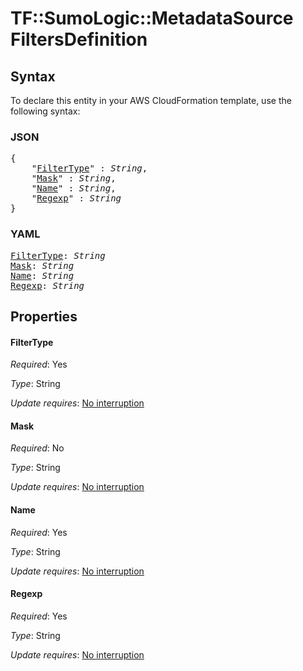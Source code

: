 # TF::SumoLogic::MetadataSource FiltersDefinition

## Syntax

To declare this entity in your AWS CloudFormation template, use the following syntax:

### JSON

<pre>
{
    "<a href="#filtertype" title="FilterType">FilterType</a>" : <i>String</i>,
    "<a href="#mask" title="Mask">Mask</a>" : <i>String</i>,
    "<a href="#name" title="Name">Name</a>" : <i>String</i>,
    "<a href="#regexp" title="Regexp">Regexp</a>" : <i>String</i>
}
</pre>

### YAML

<pre>
<a href="#filtertype" title="FilterType">FilterType</a>: <i>String</i>
<a href="#mask" title="Mask">Mask</a>: <i>String</i>
<a href="#name" title="Name">Name</a>: <i>String</i>
<a href="#regexp" title="Regexp">Regexp</a>: <i>String</i>
</pre>

## Properties

#### FilterType

_Required_: Yes

_Type_: String

_Update requires_: [No interruption](https://docs.aws.amazon.com/AWSCloudFormation/latest/UserGuide/using-cfn-updating-stacks-update-behaviors.html#update-no-interrupt)

#### Mask

_Required_: No

_Type_: String

_Update requires_: [No interruption](https://docs.aws.amazon.com/AWSCloudFormation/latest/UserGuide/using-cfn-updating-stacks-update-behaviors.html#update-no-interrupt)

#### Name

_Required_: Yes

_Type_: String

_Update requires_: [No interruption](https://docs.aws.amazon.com/AWSCloudFormation/latest/UserGuide/using-cfn-updating-stacks-update-behaviors.html#update-no-interrupt)

#### Regexp

_Required_: Yes

_Type_: String

_Update requires_: [No interruption](https://docs.aws.amazon.com/AWSCloudFormation/latest/UserGuide/using-cfn-updating-stacks-update-behaviors.html#update-no-interrupt)

